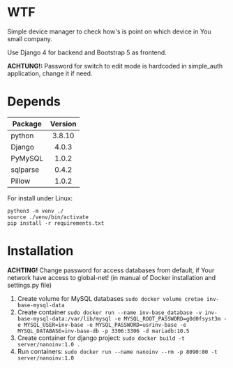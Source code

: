 # WTF

Simple device manager to check how's is point on which device in You small company.

Use Django 4 for backend and Bootstrap 5 as frontend.

**ACHTUNG!:** Password for switch to edit mode is hardcoded in simple_auth application, change it if need.

# Depends

| Package           | Version |
|-------------------|:-------:|
|python             | 3.8.10  |
|Django             | 4.0.3  |
|PyMySQL            | 1.0.2  |
|sqlparse           | 0.4.2  |
|Pillow             | 1.0.2  |

For install under Linux:
```console
python3 -m venv ./
source ./venv/bin/activate
pip install -r requirements.txt
```

# Installation

**ACHTING!** Change password for access databases from default, if Your network have access to global-net! (in manual of Docker installation and settings.py file)

1. Create volume for MySQL databases `sudo docker volume cretae inv-base-mysql-data`
2. Create container `sudo docker run --name inv-base_database -v inv-base-mysql-data:/var/lib/mysql -e MYSQL_ROOT_PASSWORD=g0d0fsyst3m -e MYSQL_USER=inv-base -e MYSQL_PASSWORD=usrinv-base -e MYSQL_DATABASE=inv-base-db -p 3306:3306 -d mariadb:10.5`
3. Create container for django project: `sudo docker build -t server/nanoinv:1.0 .`
4. Run containers: `sudo docker run --name nanoinv --rm -p 8090:80 -t server/nanoinv:1.0`
